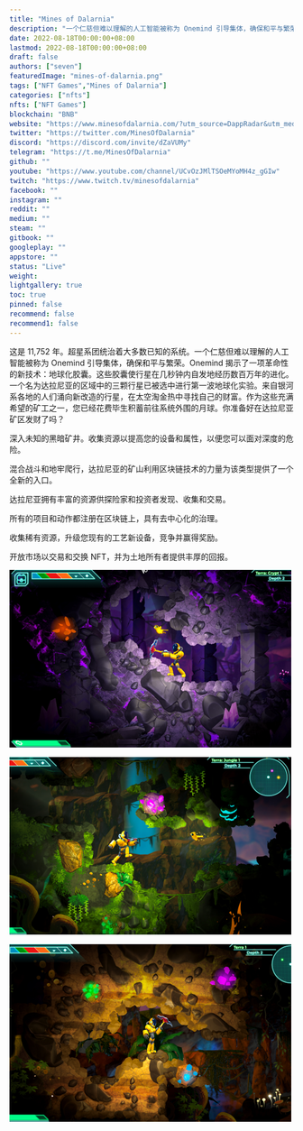 ```yaml
---
title: "Mines of Dalarnia"
description: "一个仁慈但难以理解的人工智能被称为 Onemind 引导集体，确保和平与繁荣。Onemind 揭示了一项革命性的新技术"
date: 2022-08-18T00:00:00+08:00
lastmod: 2022-08-18T00:00:00+08:00
draft: false
authors: ["seven"]
featuredImage: "mines-of-dalarnia.png"
tags: ["NFT Games","Mines of Dalarnia"]
categories: ["nfts"]
nfts: ["NFT Games"]
blockchain: "BNB"
website: "https://www.minesofdalarnia.com/?utm_source=DappRadar&utm_medium=deeplink&utm_campaign=visit-website"
twitter: "https://twitter.com/MinesOfDalarnia"
discord: "https://discord.com/invite/dZaVUMy"
telegram: "https://t.me/MinesOfDalarnia"
github: ""
youtube: "https://www.youtube.com/channel/UCvOzJMlTSOeMYoMH4z_gGIw"
twitch: "https://www.twitch.tv/minesofdalarnia"
facebook: ""
instagram: ""
reddit: ""
medium: ""
steam: ""
gitbook: ""
googleplay: ""
appstore: ""
status: "Live"
weight: 
lightgallery: true
toc: true
pinned: false
recommend: false
recommend1: false
---
```

这是 11,752 年。超星系团统治着大多数已知的系统。一个仁慈但难以理解的人工智能被称为 Onemind 引导集体，确保和平与繁荣。Onemind 揭示了一项革命性的新技术：地球化胶囊。这些胶囊使行星在几秒钟内自发地经历数百万年的进化。一个名为达拉尼亚的区域中的三颗行星已被选中进行第一波地球化实验。来自银河系各地的人们涌向新改造的行星，在太空淘金热中寻找自己的财富。作为这些充满希望的矿工之一，您已经花费毕生积蓄前往系统外围的月球。你准备好在达拉尼亚矿区发财了吗？

深入未知的黑暗矿井。收集资源以提高您的设备和属性，以便您可以面对深度的危险。

混合战斗和地牢爬行，达拉尼亚的矿山利用区块链技术的力量为该类型提供了一个全新的入口。

达拉尼亚拥有丰富的资源供探险家和投资者发现、收集和交易。

所有的项目和动作都注册在区块链上，具有去中心化的治理。

收集稀有资源，升级您现有的工艺新设备，竞争并赢得奖励。

开放市场以交易和交换 NFT，并为土地所有者提供丰厚的回报。

![1](1660892796324.jpg)

![2](1660892810283.jpg)

![3](1660892822234.jpg)